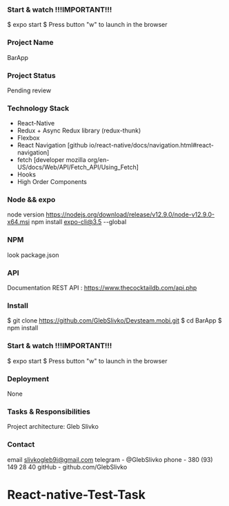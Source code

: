 ### Start & watch !!!IMPORTANT!!!
$ expo start
$ Press button "w" to launch in the browser

### Project Name
BarApp

### Project Status
Pending review

### Technology Stack
* React-Native
* Redux + Async Redux library (redux-thunk)
* Flexbox
* React Navigation [github io/react-native/docs/navigation.html#react-navigation]
* fetch [developer mozilla org/en-US/docs/Web/API/Fetch_API/Using_Fetch]
* Hooks
* High Order Components

### Node && expo
node version https://nodejs.org/download/release/v12.9.0/node-v12.9.0-x64.msi
npm install expo-cli@3.5 --global

### NPM
look package.json

### API
Documentation REST API :
https://www.thecocktaildb.com/api.php
 
### Install
$ git clone https://github.com/GlebSlivko/Devsteam.mobi.git
$ cd BarApp
$ npm install

### Start & watch !!!IMPORTANT!!!
$ expo start
$ Press button "w" to launch in the browser

### Deployment
None

### Tasks & Responsibilities
Project architecture: Gleb Slivko
 
### Contact
email slivkogleb9i@gmail.com
telegram - @GlebSlivko
phone - 380 (93) 149 28 40
gitHub - github.com/GlebSlivko


# React-native-Test-Task
